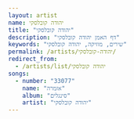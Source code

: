 ```yaml
---
layout: artist
name: יהודה קובלסקי
title: "יהודה קובלסקי"
description: "דף האמן יהודה קובלסקי"
keywords: "שירים, מוזיקה, יהודה קובלסקי"
permalink: /artists/יהודה-קובלסקי/
redirect_from:
  - /artists/list/יהודה קובלסקי
songs:
  - number: "33077"
    name: "אזמרה"
    album: "סינגלים"
    artist: "יהודה קובלסקי"
---
```

